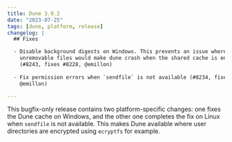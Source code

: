 ```yaml
---
title: Dune 3.9.2
date: "2023-07-25"
tags: [dune, platform, release]
changelog: |
  ## Fixes

  - Disable background digests on Windows. This prevents an issue where
    unremovable files would make dune crash when the shared cache is enabled.
    (#8243, fixes #8228, @emillon)
  
  - Fix permission errors when `sendfile` is not available (#8234, fixes #8210,
    @emillon)

---
```


This bugfix-only release contains two platform-specific changes: one fixes the
Dune cache on Windows, and the other one completes the fix on Linux when
`sendfile` is not available. This makes Dune available where user directories
are encrypted using `ecryptfs` for example.
